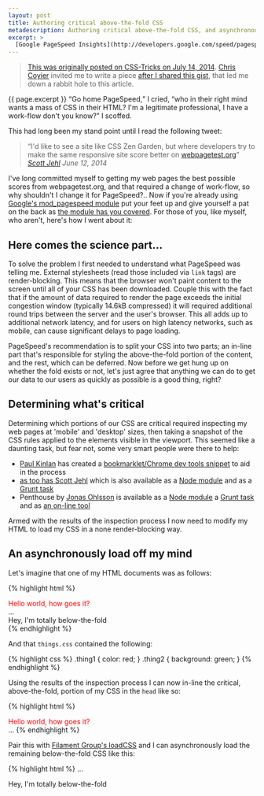 ```yaml
---
layout: post
title: Authoring critical above-the-fold CSS
metadescription: Authoring critical above-the-fold CSS, and asynchronously loading none render-blocking CSS
excerpt: >
  [Google PageSpeed Insights](http://developers.google.com/speed/pagespeed/insights/) and my web pages; it was a match made in heaven, until things changed... PageSpeed started telling me I needed to optimise my CSS delivery, that my CSS files were render-blocking, that none of the above-the-fold content of my page could render without waiting for those files to load, and that I should in-line the critical portions of those files directly into my HTML.
---
```

> [This was originally posted on CSS-Tricks on July 14, 2014](http://css-tricks.com/authoring-critical-fold-css/). [Chris Coyier](https://twitter.com/chriscoyier) invited me to write a piece [after I shared this gist](https://gist.github.com/benedfit/46da533805566141c42f), that led me down a rabbit hole to this article.

{{ page.excerpt }} <q>Go home PageSpeed,</q> I cried, <q>who in their right mind wants a mass of CSS in their HTML? I'm a legitimate professional, I have a work-flow don't you know?</q> I scoffed.

This had long been my stand point until I read the following tweet:

> <q>I'd like to see a site like CSS Zen Garden, but where developers try to make the same responsive site score better on [webpagetest.org](http://www.webpagetest.org/)</q>
> <cite>[Scott Jehl](https://twitter.com/scottjehl/statuses/477112692684390400) <time>June 12, 2014</time></cite>

I've long committed myself to getting my web pages the best possible scores from webpagetest.org, and that required a change of work-flow, so why shouldn't I change it for PageSpeed?.. Now if you're already using [Google's mod_pagespeed module](https://developers.google.com/speed/pagespeed/module?csw=1) put your feet up and give yourself a pat on the back as [the module has you covered](https://developers.google.com/speed/pagespeed/module/filter-prioritize-critical-css). For those of you, like myself, who aren't, here's how I went about it:

## Here comes the science part...

To solve the problem I first needed to understand what PageSpeed was telling me. External stylesheets (read those included via `link` tags) are render-blocking. This means that the browser won't paint content to the screen until all of your CSS has been downloaded. Couple this with the fact that if the amount of data required to render the page exceeds the initial congestion window (typically 14.6kB compressed) it will required additional round trips between the server and the user's browser. This all adds up to additional network latency, and for users on high latency networks, such as mobile, can cause significant delays to page loading.

PageSpeed's recommendation is to split your CSS into two parts; an in-line part that's responsible for styling the above-the-fold portion of the content, and the rest, which can be deferred. Now before we get hung up on whether the fold exists or not, let's just agree that anything we can do to get our data to our users as quickly as possible is a good thing, right?

## Determining what's critical

Determining which portions of our CSS are critical required inspecting my web pages at 'mobile' and 'desktop' sizes, then taking a snapshot of the CSS rules applied to the elements visible in the viewport. This seemed like a daunting task, but fear not, some very smart people were there to help:

* [Paul Kinlan](https://twitter.com/Paul_Kinlan) has created a [bookmarklet/Chrome dev tools snippet](https://gist.github.com/PaulKinlan/6284142) to aid in the process
* [as too has Scott Jehl](https://gist.github.com/scottjehl/b6129da04733e4e0f9a4) which is also available as a [Node module](https://github.com/filamentgroup/criticalcss) and as a [Grunt task](https://github.com/filamentgroup/grunt-criticalcss)
* Penthouse by [Jonas Ohlsson](https://twitter.com/pocketjoso) is available as a [Node module](https://github.com/pocketjoso/penthouse) a [Grunt task](https://github.com/fatso83/grunt-penthouse) and as [an on-line tool](http://jonassebastianohlsson.com/criticalpathcssgenerator/)

Armed with the results of the inspection process I now need to modify my HTML to load my CSS in a none render-blocking way.

## An asynchronously load off my mind

Let's imagine that one of my HTML documents was as follows:

{% highlight html %}
<html>
  <head>
    <link rel="stylesheet" href="things.css">
  </head>
  <body>
    <div class="thing1">
      Hello world, how goes it?
    </div>
    ...
    <div class="thing2">
      Hey, I'm totally below-the-fold
    </div>
  </body>
</html>
{% endhighlight %}

And that `things.css` contained the following:

{% highlight css %}
.thing1 { color: red; }
.thing2 { background: green; }
{% endhighlight %}

Using the results of the inspection process I can now in-line the critical, above-the-fold, portion of my CSS in the `head` like so:

{% highlight html %}
<html>
  <head>
    <style>
      .thing1 { color: red; }
    </style>
  </head>
  <body>
    <div class="thing1">
      Hello world, how goes it?
    </div>
    ...
{% endhighlight %}

Pair this with [Filament Group's loadCSS](https://github.com/filamentgroup/loadCSS) and I can asynchronously load the remaining below-the-fold CSS like this:

{% highlight html %}
    ...
    <div class="thing2">
      Hey, I'm totally below-the-fold
    </div>
    <script>
      /*!
      Modified for brevity from https://github.com/filamentgroup/loadCSS
      loadCSS: load a CSS file asynchronously.
      [c]2014 @scottjehl, Filament Group, Inc.
      Licensed MIT
      */
      function loadCSS(href){
        var ss = window.document.createElement('link'),
            ref = window.document.getElementsByTagName('head')[0];

        ss.rel = 'stylesheet';
        ss.href = href;

        // temporarily, set media to something non-matching to ensure it'll
        // fetch without blocking render
        ss.media = 'only x';

        ref.parentNode.insertBefore(ss, ref);

        setTimeout( function(){
          // set media back to `all` so that the stylesheet applies once it loads
          ss.media = 'all';
        },0);
      }
      loadCss('things.css');
    </script>
    <noscript>
      <!-- Let's not assume anything -->
      <link rel="stylesheet" href="things.css">
    </noscript>
  </body>
</html>
{% endhighlight %}

## A work-flow for the future

Excellent news! PageSpeed is elated! It no longer complains of render-blocking CSS and is satisfied that above-the-fold content has been given the priority it deserves, but in this modern world of CSS preprocessors and front-end tooling a manual process like the one above just isn't going to hack it...

### An automated approach

... Those of you looking for an automated mod_pagespeed style approach, and also familiar with Node (Apologies to those who aren't, but here at [Clock it's a massive part of everything we do](http://clock.co.uk/)) will definitely want to look into [Penthouse](https://github.com/pocketjoso/penthouse) and [Addy Osmani's](https://twitter.com/addyosmani) [experimental Node module, Critical](https://github.com/addyosmani/critical), both of which provide means for in-lining or manipulating critical CSS as determined via the PageSpeed API. Now while a fully automated work-flow sounds like heaven the one thing that irks me with the current tools is that they don't take address the fact that any CSS rules that are in-lined are served again once the below-the-fold CSS is downloaded. And in the spirit of sending as little data as needed to our users, this feels like an unnecessary duplication.

### CSS preprocessors to the rescue

Making use of your favourite CSS preprocessor for authoring above and below-the-fold CSS seems like a no-brainer to me and is something the Front-end team is currently experimenting with at Clock.

New projects lend themselves very well to this approach, and critical and non-critical CSS could be authored via some well structured `@import` rules:

{% highlight scss %}
// critical.scss - to be in-lined
@import "header";
{% endhighlight %}

{% highlight scss %}
// non-critical.scss - to be asynchronously loaded
@import "web-fonts";
@import "footer";
{% endhighlight %}

Should your partials not lend themselves to this sort of structuring, [Team Sass's conditional styles Compass plug-in Jacket](https://github.com/Team-Sass/jacket) can come in very handy. For example if your partial `_shared.scss` contained rules for both above and below-the-fold elements, the critical and non-critical rules could be wrapped by Jacket like so:

{% highlight scss %}
@include jacket(critical) {
  .header{
    color: red;
  }
}

@include jacket(non-critical) {
  @include font-face(...);
  ...

  .footer{
    color: blue;
  }
}
{% endhighlight %}

Then `critical.css` and `non-critical.css` could be edited as follows to result in the same CSS:

{% highlight scss %}
// critical.scss - to be in-lined
$jacket: critical;
@import "shared";
{% endhighlight %}

{% highlight scss %}
// non-critical.scss - to be asynchronously loaded
$jacket: non-critical;
@import "shared";
{% endhighlight %}

This approach also feels in-keeping with the way lots of the community is authoring media queries at a component level rather than in a global location, and could feasible be used to define critical and non-critical CSS rules at a component level.

## We're still working this stuff out

While the [update to the web version of PageSpeed Insights](https://developers.google.com/speed/pagespeed/insights_extensions) is almost a year old now, I feel that the topic of critical CSS and prioritising above-the-fold content has only gained significant traction in the past few months. I hope by giving you and insight into the way I've handle its authoring will entice you into incorporate it into your work-flow. And make sure to keep a weather eye on the tools outline above, as most are in the early stages of development and I expect exciting changes ahead.